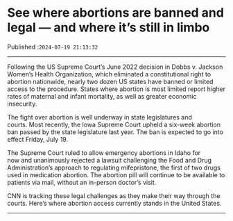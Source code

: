 # See where abortions are banned and legal — and where it’s still in limbo

Published :`2024-07-19 21:13:32`

---

Following the US Supreme Court’s June 2022 decision in Dobbs v. Jackson Women’s Health Organization, which eliminated a constitutional right to abortion nationwide, nearly two dozen US states have banned or limited access to the procedure. States where abortion is most limited report higher rates of maternal and infant mortality, as well as greater economic insecurity.

The fight over abortion is well underway in state legislatures and courts. Most recently, the Iowa Supreme Court upheld a six-week abortion ban passed by the state legislature last year. The ban is expected to go into effect Friday, July 19.

The Supreme Court ruled to allow emergency abortions in Idaho for now and unanimously rejected a lawsuit challenging the Food and Drug Administration’s approach to regulating mifepristone, the first of two drugs used in medication abortion. The abortion pill will continue to be available to patients via mail, without an in-person doctor’s visit.

CNN is tracking these legal challenges as they make their way through the courts. Here’s where abortion access currently stands in the United States.

---

